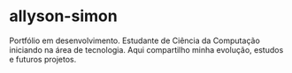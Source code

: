 # allyson-simon
Portfólio em desenvolvimento. Estudante de Ciência da Computação iniciando na área de tecnologia. Aqui compartilho minha evolução, estudos e futuros projetos.
